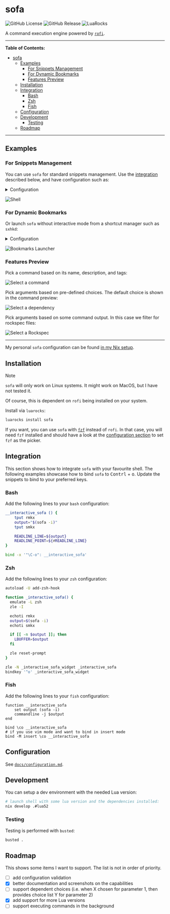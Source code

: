 # sofa

![GitHub License](https://img.shields.io/github/license/f4z3r/sofa?link=https%3A%2F%2Fgithub.com%2Ff4z3r%2Fsofa%2Fblob%2Fmain%2FLICENSE)
![GitHub Release](https://img.shields.io/github/v/release/f4z3r/sofa?logo=github&link=https%3A%2F%2Fgithub.com%2Ff4z3r%2Fsofa%2Freleases)
![LuaRocks](https://img.shields.io/luarocks/v/f4z3r/sofa?logo=lua&link=https%3A%2F%2Fluarocks.org%2Fmodules%2Ff4z3r%2Fsofa)

A command execution engine powered by [`rofi`](https://github.com/davatorium/rofi).

---

**Table of Contents:**

<!--toc:start-->
- [sofa](#sofa)
  - [Examples](#examples)
    - [For Snippets Management](#for-snippets-management)
    - [For Dynamic Bookmarks](#for-dynamic-bookmarks)
    - [Features Preview](#features-preview)
  - [Installation](#installation)
  - [Integration](#integration)
    - [Bash](#bash)
    - [Zsh](#zsh)
    - [Fish](#fish)
  - [Configuration](#configuration)
  - [Development](#development)
    - [Testing](#testing)
  - [Roadmap](#roadmap)
<!--toc:end-->

---

## Examples

### For Snippets Management

You can use `sofa` for standard snippets management. Use the [integration](#integration) described
below, and have configuration such as:

<details>
<summary>Configuration</summary>

```yaml
namespaces:
  lua:
    commands:
      install-local:
        command: luarocks --local make --deps-mode {{ deps_mode }} {{ rockspec }}
        description: Install rock locally
        tags:
        - local
        - luarocks
        interactive: true
        parameters:
          deps_mode:
            default: none
            exclusive: true
            prompt: Install dependencies
            choices:
            - none
            - one
            - all
            - order
          rockspec:
            prompt: Rockspec
            choices: fd -tf -c never '.*\.rockspec$' .
```
</details>

![Shell](./assets/shell.gif)

### For Dynamic Bookmarks

Or launch `sofa` without interactive mode from a shortcut manager such as `sxhkd`:

<details>
<summary>Configuration</summary>

```yaml
namespaces:
  bookmarks:
    commands:
      github:
        command: xdg-open "https://github.com/{{ user }}/{{ project }}"
        description: Open a GitHub project in the browser
        tags:
        - github
        - coding
        parameters:
          user:
            default: f4z3r
            prompt: Choose user
          project:
            prompt: Choose project
```

</details>

![Bookmarks Launcher](./assets/bookmarks.gif)

### Features Preview

Pick a command based on its name, description, and tags:

![Select a command](./assets/select-command.jpg)

Pick arguments based on pre-defined choices. The default choice is shown in the command preview:

![Select a dependency](./assets/select-deps.jpg)

Pick arguments based on some command output. In this case we filter for rockspec files:

![Select a Rockspec](./assets/select-rockspec.jpg)

---

My personal `sofa` configuration can be found
[in my Nix setup](https://github.com/f4z3r/nix/blob/master/home/files/sofa.yaml).

## Installation

> [!NOTE]
> `sofa` will only work on Linux systems. It might work on MacOS, but I have not tested it.

Of course, this is dependent on `rofi` being installed on your system.

Install via `luarocks`:

```sh
luarocks install sofa
```

If you want, you can use `sofa` with [`fzf`](https://github.com/junegunn/fzf) instead of `rofi`. In
that case, you will need `fzf` installed and should have a look at the [configuration
section](./docs/configuration.md#other-configuration) to set `fzf` as the picker.

## Integration

This section shows how to integrate `sofa` with your favourite shell. The following examples
showcase how to bind `sofa` to <kbd>Contrl</kbd> + <kbd>o</kbd>. Update the snippets to bind to your
preferred keys.

### Bash

Add the following lines to your `bash` configuration:

```sh
__interactive_sofa () {
    tput rmkx
    output="$(sofa -i)"
    tput smkx

    READLINE_LINE=${output}
    READLINE_POINT=${#READLINE_LINE}
}

bind -x '"\C-o": __interactive_sofa'
```

### Zsh

Add the following lines to your `zsh` configuration:

```sh
autoload -U add-zsh-hook

function _interactive_sofa() {
  emulate -L zsh
  zle -I

  echoti rmkx
  output=$(sofa -i)
  echoti smkx

  if [[ -n $output ]]; then
    LBUFFER=$output
  fi

  zle reset-prompt
}

zle -N _interactive_sofa_widget _interactive_sofa
bindkey '^o' _interactive_sofa_widget
```

### Fish

Add the following lines to your `fish` configuration:

```fish
function __interactive_sofa
    set output (sofa -i)
    commandline -j $output
end

bind \co __interactive_sofa
# if you use vim mode and want to bind in insert mode
bind -M insert \co __interactive_sofa
```

## Configuration

See [`docs/configuration.md`](./docs/configuration.md).

## Development

You can setup a dev environment with the needed Lua version:

```sh
# launch shell with some lua version and the dependencies installed:
nix develop .#lua52
```

### Testing

Testing is performed with `busted`:

```sh
busted .
```

## Roadmap

This shows some items I want to support. The list is not in order of priority.

- [ ] add configuration validation
- [x] better documentation and screenshots on the capabilities
- [ ] support dependent choices (i.e. when X chosen for parameter 1, then provides choice list Y
      for parameter 2)
- [x] add support for more Lua versions
- [ ] support executing commands in the background
